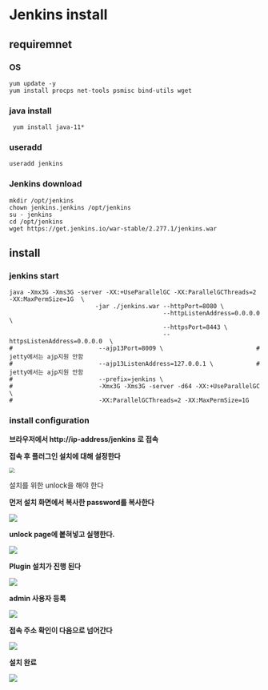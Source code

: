 

# Jenkins install 



## requiremnet

### OS 

```
yum update -y
yum install procps net-tools psmisc bind-utils wget
```



### java install

```
 yum install java-11*
```



### useradd

```
useradd jenkins
```



### Jenkins download

```
mkdir /opt/jenkins
chown jenkins.jenkins /opt/jenkins
su - jenkins
cd /opt/jenkins
wget https://get.jenkins.io/war-stable/2.277.1/jenkins.war
```



## install

### jenkins start

```
java -Xmx3G -Xms3G -server -XX:+UseParallelGC -XX:ParallelGCThreads=2 -XX:MaxPermSize=1G  \
                        -jar ./jenkins.war --httpPort=8080 \
                                           --httpListenAddress=0.0.0.0  \
                                           --httpsPort=8443 \
                                           --httpsListenAddress=0.0.0.0  \
#                        --ajp13Port=8009 \                          # jetty에서는 ajp지원 안함 
#                        --ajp13ListenAddress=127.0.0.1 \            # jetty에서는 ajp지원 안함 
#                        --prefix=jenkins \
#                        -Xmx3G -Xms3G -server -d64 -XX:+UseParallelGC \
#                        -XX:ParallelGCThreads=2 -XX:MaxPermSize=1G
```



### install configuration

**브라우저에서 http://ip-address/jenkins 로 접속** 

**접속 후 플러그인 설치에 대해 설정한다**

<img src="./image/1. install-customize.png" style="zoom:67%;" />



설치를 위한 unlock을 해야 한다 

**먼저 설치 화면에서 복사한 password를 복사한다**

![](./image/2.run-pass.png)

**unlock page에 봍혀넣고 실행한다.**

![](./image/3.unlock.png)

**Plugin  설치가 진행 된다**

![](./image/4.1plugin-install.png)



**admin 사용자 등록** 

![](./image/4.adminuser.png)



**접속 주소 확인이 다음으로 넘어간다**

![](./image/5.url.png)



**설치 완료** 

![](./image/7.finish.png)